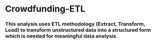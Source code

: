# Crowdfunding-ETL

### This analysis uses ETL methodology (Extract, Transform, Load) to transform unstructured data into a structured form which is needed for meaningful data analysis. 
